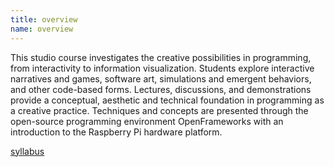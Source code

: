 ```yaml
---
title: overview
name: overview
---
```


This studio course investigates the creative possibilities in programming, from interactivity to information visualization. Students explore interactive narratives and games, software art, simulations and emergent behaviors, and other code-based forms. Lectures, discussions, and demonstrations provide a conceptual, aesthetic and technical foundation in programming as a creative practice. Techniques and concepts are presented through the open-source programming environment OpenFrameworks with an introduction to the Raspberry Pi hardware platform.

<p class="link"><a href="{{site.url}}/media/interactive-art-syllabus-fall-14.pdf" target="_blank">syllabus</a></p>
